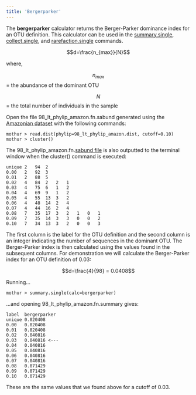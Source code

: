 ```yaml
---
title: 'Bergerparker'
---
```

The **bergerparker** calculator returns the
Berger-Parker dominance index for an OTU definition. This calculator can
be used in the [summary.single](summary.single),
[collect.single](collect.single), and
[rarefaction.single](rarefaction.single) commands.

$$d=\frac{n_{max}}{N}$$

where,

$$n_{max}$$ = the abundance of the dominant OTU

$$N$$ = the total number of individuals in the sample

Open the file 98\_lt\_phylip\_amazon.fn.sabund generated using the [
Amazonian dataset](https://mothur.s3.us-east-2.amazonaws.com/wiki/amazondata.zip) with the following
commands:

    mothur > read.dist(phylip=98_lt_phylip_amazon.dist, cutoff=0.10)
    mothur > cluster()

The 98\_lt\_phylip\_amazon.fn.[sabund file](sabund_file) is
also outputted to the terminal window when the cluster() command is
executed:

    unique 2   94  2   
    0.00   2   92  3   
    0.01   2   88  5   
    0.02   4   84  2   2   1   
    0.03   4   75  6   1   2   
    0.04   4   69  9   1   2   
    0.05   4   55  13  3   2   
    0.06   4   48  14  2   4   
    0.07   4   44  16  2   4   
    0.08   7   35  17  3   2   1   0   1   
    0.09   7   35  14  3   3   0   0   2   
    0.10   7   34  13  3   2   0   0   3   

The first column is the label for the OTU definition and the second
column is an integer indicating the number of sequences in the dominant
OTU. The Berger-Parker index is then calculated using the values found
in the subsequent columns. For demonstration we will calculate the
Berger-Parker index for an OTU definition of 0.03:

$$d=\frac{4}{98} = 0.0408$$

Running\...

    mothur > summary.single(calc=bergerparker)

\...and opening 98\_lt\_phylip\_amazon.fn.summary gives:

    label  bergerparker
    unique 0.020408
    0.00   0.020408
    0.01   0.020408
    0.02   0.040816
    0.03   0.040816 <---
    0.04   0.040816
    0.05   0.040816
    0.06   0.040816
    0.07   0.040816
    0.08   0.071429
    0.09   0.071429
    0.10   0.071429

These are the same values that we found above for a cutoff of 0.03.
